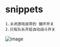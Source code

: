 # snippets
    1.关闭游戏自带的 循环开关
    2.只有队长开启自动战斗开关
![image](https://cdn.jsdelivr.net/gh/whosphp/snippets/images/xx01.png)
